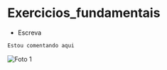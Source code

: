 # Exercicios_fundamentais

- Escreva
 
```bash
Estou comentando aqui
```

![Foto 1](https://github.com/mariabetania4/Exercicios_fundamentais/assets/99703831/04585cf1-f1bb-4c85-8ba1-702ba7439999)
